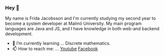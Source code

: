 ### Hey 👋

My name is Frida Jacobsson and I'm currently studying my second year to become a system developer at Malmö University. My main program languages are Java and JS, and I have knowledge in both web-and backend development.

- 🌱 I’m currently learning ... Discrete mathematics. 
- 📫 How to reach me: ... [Youtube](https://www.youtube.com/channel/UC1_AmBHOFutGFBzPY7do6aQ) [Facebook](https://www.facebook.com/fridajacobsson12)
